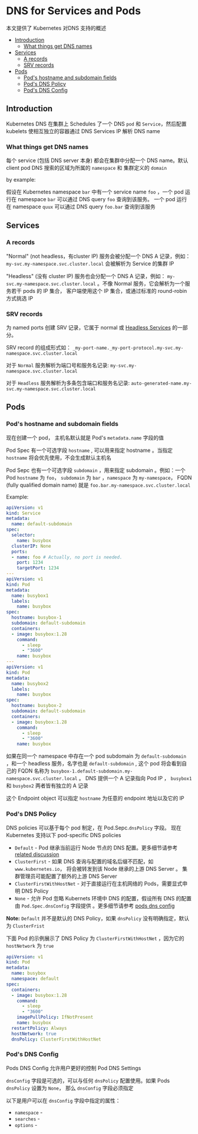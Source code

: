 # DNS for Services and Pods

本文提供了 Kubernetes 对DNS 支持的概述


<!-- vim-markdown-toc GFM -->

* [Introduction](#introduction)
    * [What things get DNS names](#what-things-get-dns-names)
* [Services](#services)
    * [A records](#a-records)
    * [SRV records](#srv-records)
* [Pods](#pods)
    * [Pod's hostname and subdomain fields](#pods-hostname-and-subdomain-fields)
    * [Pod's DNS Policy](#pods-dns-policy)
    * [Pod's DNS Config](#pods-dns-config)

<!-- vim-markdown-toc -->

## Introduction

Kubernetes DNS 在集群上 Schedules 了一个 DNS `pod` 和 `Service`，然后配置
kubelets 使相互独立的容器通过 DNS Services IP 解析 DNS name

### What things get DNS names

每个 service (包括 DNS server 本身) 都会在集群中分配一个 DNS name。默认
client pod DNS 搜索的区域为所属的 `namespace` 和 集群定义的 `domain`

by example:

假设在 Kubernetes namespace `bar` 中有一个 service name `foo` ，一个 pod 运行在
namespace `bar` 可以通过 DNS query `foo` 查询到该服务。 一个 pod 运行在 namespace `quux` 可以通过 DNS query `foo.bar` 查询到该服务



## Services

### A records

"Normal" (not headless，有cluster IP) 服务会被分配一个 DNS A 记录，例如：
`my-svc.my-namespace.svc.cluster.local` 会被解析为 Service 的集群 IP

"Headless" (没有 cluster IP) 服务也会分配一个 DNS A 记录，例如：
`my-svc.my-namespace.svc.cluster.local` 。不像 Normal
服务，它会解析为一个服务若干 pods 的 IP 集合， 客户端使用这个 IP
集合，或通过标准的 round-robin 方式挑选 IP

### SRV records

为 named ports 创建 SRV 记录，它属于 normal 或 [Headless Services]() 的一部分。

SRV record 的组成形式如： `_my-port-name._my-port-protocol.my-svc.my-namespace.svc.cluster.local`

对于 `Normal` 服务解析为端口号和服务名记录: `my-svc.my-namespace.svc.cluster.local`

对于 `Headless` 服务解析为多条包含端口和服务名记录: `auto-generated-name.my-svc.my-namespace.svc.cluster.local`


## Pods

### Pod's hostname and subdomain fields

现在创建一个 pod， 主机名默认就是 Pod's `metadata.name` 字段的值

Pod Spec 有一个可选字段 `hostname` , 可以用来指定 hostname 。当指定 `hostname`
将会优先使用，不会生成默认主机名

Pod Sepc 也有一个可选字段 `subdomain` ，用来指定 subdomain 。例如：一个 Pod
`hostname` 为 `foo`， `subdomain` 为 `bar` ，`namespace` 为 `my-namespace`，
FQDN (fully qualified domain name) 就是 `foo.bar.my-namespace.svc.cluster.local`

Example:

```yaml
apiVersion: v1
kind: Service
metadata:
  name: default-subdomain
spec:
  selector:
    name: busybox
  clusterIP: None
  ports:
  - name: foo # Actually, no port is needed.
    port: 1234
    targetPort: 1234
---
apiVersion: v1
kind: Pod
metadata:
  name: busybox1
  labels:
    name: busybox
spec:
  hostname: busybox-1
  subdomain: default-subdomain
  containers:
  - image: busybox:1.28
    command:
      - sleep
      - "3600"
    name: busybox
---
apiVersion: v1
kind: Pod
metadata:
  name: busybox2
  labels:
    name: busybox
spec:
  hostname: busybox-2
  subdomain: default-subdomain
  containers:
  - image: busybox:1.28
    command:
      - sleep
      - "3600"
    name: busybox
```

如果在同一个 namespace 中存在一个 pod subdomain 为 `default-subdomain` ，和一个
headless 服务，名字也是 `default-subdomain` , 这个 pod 将会看到自己的 FQDN
名称为 `busybox-1.default-subdomain.my-namespace.svc.cluster.local` 。 DNS
提供一个 A 记录指向 Pod IP ， `busybox1` 和 `busybox2` 两者皆有独立的 A 记录

这个 Endpoint object 可以指定 `hostname` 为任意的 endpoint 地址以及它的 IP


### Pod's DNS Policy

DNS policies 可以基于每个 pod 制定，在 Pod.Sepc.`dnsPolicy` 字段。 现在 Kubernetes 支持以下 pod-specific DNS
policies

- `Default` - Pod 继承当前运行 Node 节点的 DNS 配置。更多细节请参考 [related discussion](https://kubernetes.io/docs/tasks/administer-cluster/dns-custom-nameservers/#inheriting-dns-from-the-node)
- `ClusterFirst` - 如果 DNS 查询与配置的域名后缀不匹配，如 `www.kubernetes.io`， 将会被转发到该 Node 继承的上游 DNS Server 。 集群管理员可能配置了额外的上游 DNS Server
- `ClusterFirstWithHostNet` -  对于直接运行在主机网络的 Pods，需要显式申明 DNS Policy
- `None` - 允许 Pod 忽略 Kubernets 环境中 DNS 的配置，假设所有 DNS 的配置由
  `Pod.Spec.dnsConfig` 字段提供 。更多细节请参考 [pods dns config](#pods-dns-config)


**Note:** `Default` 并不是默认的 DNS Policy，如果 `dnsPolicy` 没有明确指定，默认为 `ClusterFrist`

下面 Pod 的示例展示了 DNS Policy 为 `ClusterFirstWithHostNet` ，因为它的
`hostNetwork` 为 `true`

```yaml
apiVersion: v1
kind: Pod
metadata:
  name: busybox
  namespace: default
spec:
  containers:
  - image: busybox:1.28
    command:
      - sleep
      - "3600"
    imagePullPolicy: IfNotPresent
    name: busybox
  restartPolicy: Always
  hostNetwork: true
  dnsPolicy: ClusterFirstWithHostNet
```

### Pod's DNS Config

Pods DNS Config 允许用户更好的控制 Pod DNS Settings

`dnsConfig` 字段是可选的，可以与任何 `dnsPolicy` 配置使用。如果 Pods `dnsPolicy` 设置为 `None`， 那么 `dnsConfig` 字段必须指定

以下是用户可以在 `dnsConfig` 字段中指定的属性：

- `namespace` -
- `searches` -
- `options` -

